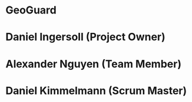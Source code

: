 # GeoGuard
# Daniel Ingersoll (Project Owner)
# Alexander Nguyen (Team Member)
# Daniel Kimmelmann (Scrum Master)

